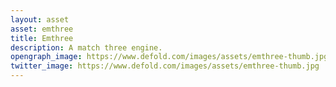 ```yaml
---
layout: asset
asset: emthree
title: Emthree
description: A match three engine.
opengraph_image: https://www.defold.com/images/assets/emthree-thumb.jpg
twitter_image: https://www.defold.com/images/assets/emthree-thumb.jpg
---
```

